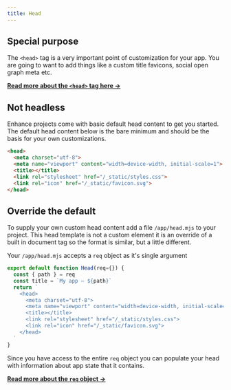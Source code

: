 ```yaml
---
title: Head
---
```


## Special purpose

The `<head>` tag is a very important point of customization for your app. You are going to want to add things like a custom title favicons, social open graph meta etc.

<doc-callout level="none" mark="💀">

**[Read more about the `<head>` tag here →](https://developer.mozilla.org/en-US/docs/Learn/HTML/Introduction_to_HTML/The_head_metadata_in_HTML)**

</doc-callout>

## Not headless

Enhance projects come with basic default head content to get you started.  
The default head content below is the bare minimum and should be the basis for your own customizations.

```html
<head>
  <meta charset="utf-8">
  <meta name="viewport" content="width=device-width, initial-scale=1">
  <title></title>
  <link rel="stylesheet" href="/_static/styles.css">
  <link rel="icon" href="/_static/favicon.svg">
</head>
```

## Override the default

To supply your own custom head content add a file `/app/head.mjs` to your project.
This head template is not a custom element it is an override of a built in document tag so the format is similar, but a little different.

Your `/app/head.mjs` accepts a `req` object as it's single argument

```javascript
export default function Head(req={}) {
  const { path } = req
  const title = `My app — ${path}`
  return `
    <head>
      <meta charset="utf-8">
      <meta name="viewport" content="width=device-width, initial-scale=1">
      <title></title>
      <link rel="stylesheet" href="/_static/styles.css">
      <link rel="icon" href="/_static/favicon.svg">
    </head>
  `
}
```

Since you have access to the entire `req` object you can populate your head with information about app state that it contains.

<doc-callout level="none" mark="🚏">

**[Read more about the `req` object →](/docs/learn/practices/api-routes)**

</doc-callout>
